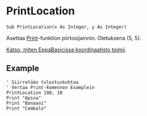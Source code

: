 <!--graphics-->
PrintLocation
=============

```eppabasic
Sub PrintLocation(x As Integer, y As Integer)
```

Asettaa [Print](manual:print)-funktion piirtosijainnin.
Oletuksena (5, 5).


[Katso, miten EppaBasicissa koordinaatisto toimii](manual:/coordinates).

Example
----------
```eppabasic
' Siirretään tulostuskohtaa
' Vertaa Print-komennon Examplein
PrintLocation 100, 10
Print "Apina"
Print "Banaani"
Print "Cembalo"
```
